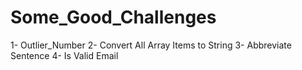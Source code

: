 # Some_Good_Challenges

1- Outlier_Number
2- Convert All Array Items to String
3- Abbreviate Sentence
4- Is Valid Email
